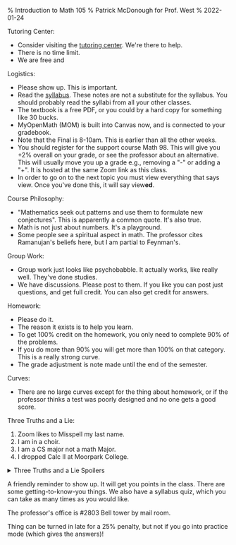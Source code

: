 % Introduction to Math 105
% Patrick McDonough for Prof. West
% 2022-01-24

Tutoring Center:

- Consider visiting the [tutoring center](https://www.csuci.edu/learningresourcecenter/lrconlinetutoring.htm). We're there to help.
- There is no time limit.
- We are free and 

Logistics:

 - Please show up. This is important.
 - Read the [syllabus](https://cilearn.csuci.edu/courses/20022/assignments/syllabus). These notes are not a substitute for the syllabus. You should probably read the syllabi from all your other classes.
 - The textbook is a free PDF, or you could by a hard copy for something like 30 bucks.
 - MyOpenMath (MOM) is built into Canvas now, and is connected to your gradebook.
 - Note that the Final is 8-10am. This is earlier than all the other weeks.
 - You should register for the support course Math 98. This will give you +2% overall on your grade, or see the professor about an alternative. This will usually move you up a grade e.g., removing a "-" or adding a "+". It is hosted at the same Zoom link as this class.
 - In order to go on to the next topic you must view everything that says view. Once you've done this, it will say view**ed**.

Course Philosophy:

- "Mathematics seek out patterns and use them to formulate new conjectures". This is apparently a common quote. It's also true.
- Math is not just about numbers. It's a playground.
- Some people see a spiritual aspect in math. The professor cites Ramanujan's beliefs here, but I am partial to Feynman's.

Group Work:

- Group work just looks like psychobabble. It actually works, like really well. They've done studies.
- We have discussions. Please post to them. If you like you can post just questions, and get full credit. You can also get credit for answers. 

Homework:

- Please do it.
- The reason it exists is to help you learn.
- To get 100% credit on the homework, you only need to complete 90% of the problems.
- If you do more than 90% you will get more than 100% on that category. This is a really strong curve.
- The grade adjustment is note made until the end of the semester.

Curves:

- There are no large curves except for the thing about homework, or if the professor thinks a test was poorly designed and no one gets a good score.

Three Truths and a Lie:

1. Zoom likes to Misspell my last name.
2. I am in a choir.
3. I am a CS major not a math Major.
4. I dropped Calc II at Moorpark College.

<details>
<summary>Three Truths and a Lie Spoilers</summary>
1. True, It's McDonough not Mcdonough.
2. True, the [Village Voices](https://villagevoices.org).
3. Lie I'm a double major.
4. True, I was going to fail, and I retook it at CSUCI.
</details>

A friendly reminder to show up. It will get you points in the class.
There are some getting-to-know-you things. We also have a syllabus quiz, which you can take as many times as you would like.

The professor's office is #2803 Bell tower by mail room.

Thing can be turned in late for a 25% penalty, but not if you go into practice mode (which gives the answers)!
